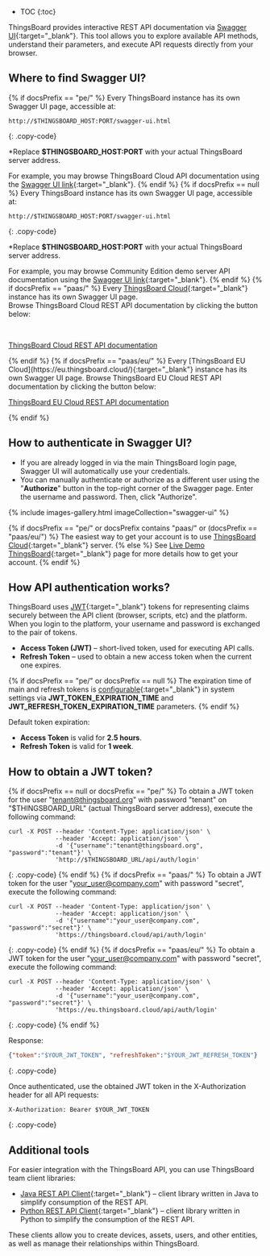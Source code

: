 * TOC
{:toc}

ThingsBoard provides interactive REST API documentation via [Swagger UI](https://swagger.io/){:target="_blank"}. This tool allows you to explore available API methods, understand their parameters, and execute API requests directly from your browser.

## Where to find Swagger UI?

{% if docsPrefix == "pe/" %}
Every ThingsBoard instance has its own Swagger UI page, accessible at:

```text
http://$THINGSBOARD_HOST:PORT/swagger-ui.html
```
{: .copy-code}

&#42;Replace **$THINGSBOARD_HOST:PORT** with your actual ThingsBoard server address.

For example, you may browse ThingsBoard Cloud API documentation using the [Swagger UI link](https://{{hostName}}/swagger-ui.html){:target="_blank"}.
{% endif %}
{% if docsPrefix == null %}
Every ThingsBoard instance has its own Swagger UI page, accessible at:

```text
http://$THINGSBOARD_HOST:PORT/swagger-ui.html
```
{: .copy-code}

&#42;Replace **$THINGSBOARD_HOST:PORT** with your actual ThingsBoard server address.

For example, you may browse Community Edition demo server API documentation using the [Swagger UI link](https://demo.thingsboard.io/swagger-ui.html){:target="_blank"}.
{% endif %}
{% if docsPrefix == "paas/" %}
Every [ThingsBoard Cloud](https://thingsboard.cloud/){:target="_blank"} instance has its own Swagger UI page.   
Browse ThingsBoard Cloud REST API documentation by clicking the button below:

<br>
<p><a href="https://thingsboard.cloud/swagger-ui.html" target="_blank" class="n-button add-device">ThingsBoard Cloud REST API documentation</a></p>
{% endif %}
{% if docsPrefix == "paas/eu/" %}
Every [ThingsBoard EU Cloud](https://eu.thingsboard.cloud/){:target="_blank"} instance has its own Swagger UI page.   
Browse ThingsBoard EU Cloud REST API documentation by clicking the button below:

<br>
<p><a href="https://eu.thingsboard.cloud/swagger-ui.html" target="_blank" class="n-button add-device">ThingsBoard EU Cloud REST API documentation</a></p>
{% endif %}

## How to authenticate in Swagger UI?

- If you are already logged in via the main ThingsBoard login page, Swagger UI will automatically use your credentials.
- You can manually authenticate or authorize as a different user using the "**Authorize**" button in the top-right corner of the Swagger page. Enter the username and password. Then, click "Authorize".

{% include images-gallery.html imageCollection="swagger-ui" %}

{% if docsPrefix == "pe/" or docsPrefix contains "paas/" or (docsPrefix == "paas/eu/") %}
The easiest way to get your account is to use [ThingsBoard Cloud](https://{{hostName}}/signup){:target="_blank"} server.
{% else %}
See [Live Demo ThingsBoard](/docs/{{docsPrefix}}user-guide/live-demo/){:target="_blank"} page for more details how to get your account.
{% endif %}

## How API authentication works?

ThingsBoard uses [JWT](https://jwt.io/){:target="_blank"} tokens for representing claims securely between the API client (browser, scripts, etc) and the platform.
When you login to the platform, your username and password is exchanged to the pair of tokens.

- **Access Token (JWT)** – short-lived token, used for executing API calls.
- **Refresh Token** – used to obtain a new access token when the current one expires.

{% if docsPrefix == "pe/" or docsPrefix == null %}
The expiration time of main and refresh tokens is [configurable](/docs/user-guide/install/{{docsPrefix}}config/){:target="_blank"} in system settings via **JWT_TOKEN_EXPIRATION_TIME** and **JWT_REFRESH_TOKEN_EXPIRATION_TIME** parameters.
{% endif %}

Default token expiration:

- **Access Token** is valid for **2.5 hours**.
- **Refresh Token** is valid for **1 week**.

## How to obtain a JWT token?

{% if docsPrefix == null or docsPrefix == "pe/" %}
To obtain a JWT token for the user "tenant@thingsboard.org" with password "tenant" on "$THINGSBOARD_URL" (actual ThingsBoard server address), execute the following command:

```text
curl -X POST --header 'Content-Type: application/json' \
             --header 'Accept: application/json' \
             -d '{"username":"tenant@thingsboard.org", "password":"tenant"}' \
             'http://$THINGSBOARD_URL/api/auth/login'
```
{: .copy-code}
{% endif %}
{% if docsPrefix == "paas/" %}
To obtain a JWT token for the user "your_user@company.com" with password "secret", execute the following command:

```text
curl -X POST --header 'Content-Type: application/json' \
             --header 'Accept: application/json' \
             -d '{"username":"your_user@company.com", "password":"secret"}' \
             'https://thingsboard.cloud/api/auth/login'
```
{: .copy-code}
{% endif %}
{% if docsPrefix == "paas/eu/" %}
To obtain a JWT token for the user "your_user@company.com" with password "secret", execute the following command:

```text
curl -X POST --header 'Content-Type: application/json' \
             --header 'Accept: application/json' \
             -d '{"username":"your_user@company.com", "password":"secret"}' \
             'https://eu.thingsboard.cloud/api/auth/login'
```
{: .copy-code}
{% endif %}

Response:

```json
{"token":"$YOUR_JWT_TOKEN", "refreshToken":"$YOUR_JWT_REFRESH_TOKEN"}
```
{: .copy-code}

Once authenticated, use the obtained JWT token in the X-Authorization header for all API requests:

```text
X-Authorization: Bearer $YOUR_JWT_TOKEN
```
{: .copy-code}

## Additional tools

For easier integration with the ThingsBoard API, you can use ThingsBoard team client libraries:

- [Java REST API Client](/docs/{{docsPrefix}}reference/rest-client/){:target="_blank"} – client library written in Java to simplify consumption of the REST API.
- [Python REST API Client](/docs/{{docsPrefix}}reference/python-rest-client/){:target="_blank"} – client library written in Python to simplify the consumption of the REST API.

These clients allow you to create devices, assets, users, and other entities, as well as manage their relationships within ThingsBoard.